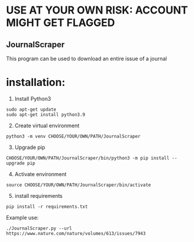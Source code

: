 # USE AT YOUR OWN RISK: ACCOUNT MIGHT GET FLAGGED

## JournalScraper
This program can be used to download an entire issue of a journal

# installation:
1. Install Python3
```
sudo apt-get update
sudo apt-get install python3.9
```
2. Create virtual environment
```
python3 -m venv CHOOSE/YOUR/OWN/PATH/JournalScraper
```
3. Upgrade pip
```
CHOOSE/YOUR/OWN/PATH/JournalScraper/bin/python3 -m pip install --upgrade pip
```
4. Activate environment
```
source CHOOSE/YOUR/OWN/PATH/JournalScraper/bin/activate
```
5. install requirements
```
pip install -r requirements.txt
```

Example use:
```
./JournalScraper.py --url https://www.nature.com/nature/volumes/613/issues/7943
```
